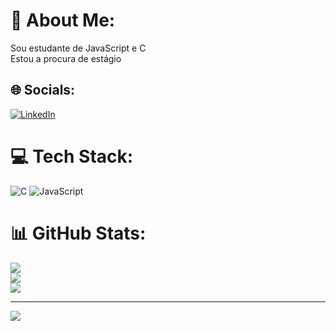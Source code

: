 # 💫 About Me:
Sou estudante de JavaScript e C<br>Estou a procura de estágio<br>


## 🌐 Socials:
[![LinkedIn](https://img.shields.io/badge/LinkedIn-%230077B5.svg?logo=linkedin&logoColor=white)](https://linkedin.com/in/https://www.linkedin.com/in/thales-henrique-473499285) 

# 💻 Tech Stack:
![C](https://img.shields.io/badge/c-%2300599C.svg?style=for-the-badge&logo=c&logoColor=white) ![JavaScript](https://img.shields.io/badge/javascript-%23323330.svg?style=for-the-badge&logo=javascript&logoColor=%23F7DF1E)
# 📊 GitHub Stats:
![](https://github-readme-stats.vercel.app/api?username=ThalesH23&theme=dark&hide_border=false&include_all_commits=false&count_private=false)<br/>
![](https://github-readme-streak-stats.herokuapp.com/?user=ThalesH23&theme=dark&hide_border=false)<br/>
![](https://github-readme-stats.vercel.app/api/top-langs/?username=ThalesH23&theme=dark&hide_border=false&include_all_commits=false&count_private=false&layout=compact)

---
[![](https://visitcount.itsvg.in/api?id=ThalesH23&icon=0&color=0)](https://visitcount.itsvg.in)

<!-- Proudly created with GPRM ( https://gprm.itsvg.in ) -->